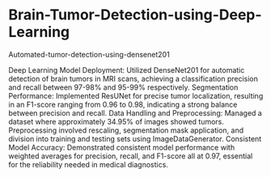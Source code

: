 # Brain-Tumor-Detection-using-Deep-Learning
Automated-tumor-detection-using-densenet201


Deep Learning Model Deployment: Utilized DenseNet201 for automatic detection of brain tumors in MRI scans, achieving a classification precision and recall between 97-98% and 95-99% respectively.
Segmentation Performance: Implemented ResUNet for precise tumor localization, resulting in an F1-score ranging from 0.96 to 0.98, indicating a strong balance between precision and recall.
Data Handling and Preprocessing: Managed a dataset where approximately 34.95% of images showed tumors. Preprocessing involved rescaling, segmentation mask application, and division into training and testing sets using ImageDataGenerator.
Consistent Model Accuracy: Demonstrated consistent model performance with weighted averages for precision, recall, and F1-score all at 0.97, essential for the reliability needed in medical diagnostics.


